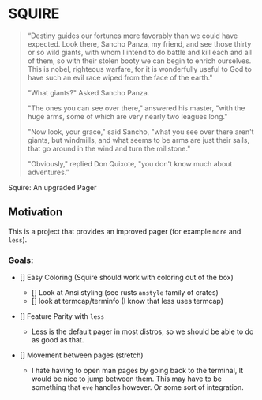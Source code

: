 # SQUIRE

> “Destiny guides our fortunes more favorably than we could have expected. Look
> there, Sancho Panza, my friend, and see those thirty or so wild giants, with
> whom I intend to do battle and kill each and all of them, so with their
> stolen booty we can begin to enrich ourselves. This is nobel, righteous
> warfare, for it is wonderfully useful to God to have such an evil race wiped
> from the face of the earth." 
>
> "What giants?" Asked Sancho Panza. 
>
> "The ones you can see over there," answered his master, "with the huge arms,
> some of which are very nearly two leagues long." 
>
> "Now look, your grace," said Sancho, "what you see over there aren't giants,
> but windmills, and what seems to be arms are just their sails, that go around
> in the wind and turn the millstone."
>
> "Obviously," replied Don Quixote, "you don't know much about adventures.”

Squire: An upgraded Pager

## Motivation

This is a project that provides an improved pager (for example `more` and `less`).

### Goals:

- [] Easy Coloring (Squire should work with coloring out of the box)
    - [] Look at Ansi styling (see rusts `anstyle` family of crates)
    - [] look at termcap/terminfo (I know that less uses termcap)

- [] Feature Parity with `less`
    - Less is the default pager in most distros, so we should be 
    able to do as good as that.

- [] Movement between pages (stretch)
    - I hate having to open man pages by going back to the terminal, It would
    be nice to jump between them. This may have to be something that
    `eve` handles however. Or some sort of integration.

